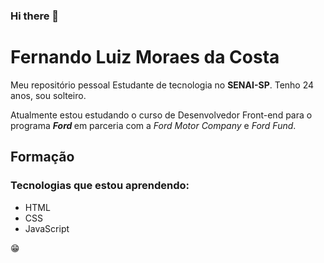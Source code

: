 ### Hi there 👋
# Fernando Luiz Moraes da Costa
Meu repositório pessoal
Estudante de tecnologia no **SENAI-SP**. Tenho 24 anos, sou solteiro.

Atualmente estou estudando o curso de Desenvolvedor Front-end para o programa **_Ford <ENTER>_** em parceria com a *Ford Motor Company* e *Ford Fund*.

## Formação

### Tecnologias que estou aprendendo:
* HTML
* CSS
* JavaScript

😁
<!--
**fernandoluiz-1999/fernandoluiz-1999** is a ✨ _special_ ✨ repository because its `README.md` (this file) appears on your GitHub profile.

Here are some ideas to get you started:

- 🔭 I’m currently working on ...
- 🌱 I’m currently learning ...
- 👯 I’m looking to collaborate on ...
- 🤔 I’m looking for help with ...
- 💬 Ask me about ...
- 📫 How to reach me: ...
- 😄 Pronouns: ...
- ⚡ Fun fact: ...
-->
